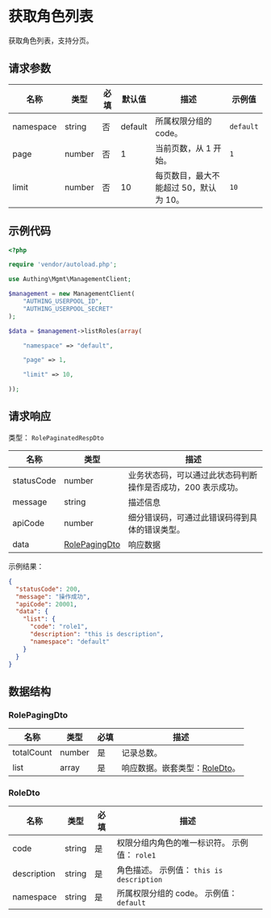 # 获取角色列表

<!--
  警告⚠️：
  不要直接修改该文档，
  https://github.com/Authing/authing-docs-factory
  使用该项目进行生成
-->

<LastUpdated />

获取角色列表，支持分页。

## 请求参数

| 名称      | 类型   | 必填 | 默认值  | 描述                                   | 示例值    |
| --------- | ------ | ---- | ------- | -------------------------------------- | --------- |
| namespace | string | 否   | default | 所属权限分组的 code。                  | `default` |
| page      | number | 否   | 1       | 当前页数，从 1 开始。                  | `1`       |
| limit     | number | 否   | 10      | 每页数目，最大不能超过 50，默认为 10。 | `10`      |

## 示例代码

```php
<?php

require 'vendor/autoload.php';

use Authing\Mgmt\ManagementClient;

$management = new ManagementClient(
    "AUTHING_USERPOOL_ID",
    "AUTHING_USERPOOL_SECRET"
);

$data = $management->listRoles(array(

    "namespace" => "default",

    "page" => 1,

    "limit" => 10,

));
```

## 请求响应

类型： `RolePaginatedRespDto`

| 名称       | 类型                                       | 描述                                                         |
| ---------- | ------------------------------------------ | ------------------------------------------------------------ |
| statusCode | number                                     | 业务状态码，可以通过此状态码判断操作是否成功，200 表示成功。 |
| message    | string                                     | 描述信息                                                     |
| apiCode    | number                                     | 细分错误码，可通过此错误码得到具体的错误类型。               |
| data       | <a href="#RolePagingDto">RolePagingDto</a> | 响应数据                                                     |

示例结果：

```json
{
  "statusCode": 200,
  "message": "操作成功",
  "apiCode": 20001,
  "data": {
    "list": {
      "code": "role1",
      "description": "this is description",
      "namespace": "default"
    }
  }
}
```

## 数据结构

### <a id="RolePagingDto"></a> RolePagingDto

| 名称       | 类型   | 必填 | 描述                                                 |
| ---------- | ------ | ---- | ---------------------------------------------------- |
| totalCount | number | 是   | 记录总数。                                           |
| list       | array  | 是   | 响应数据。嵌套类型：<a href="#RoleDto">RoleDto</a>。 |

### <a id="RoleDto"></a> RoleDto

| 名称        | 类型   | 必填 | 描述                                          |
| ----------- | ------ | ---- | --------------------------------------------- |
| code        | string | 是   | 权限分组内角色的唯一标识符。 示例值： `role1` |
| description | string | 是   | 角色描述。 示例值： `this is description`     |
| namespace   | string | 是   | 所属权限分组的 code。 示例值： `default`      |
